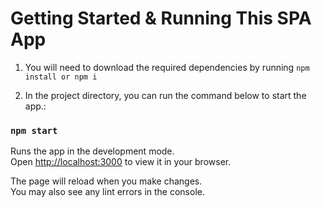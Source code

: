 # Getting Started & Running This SPA App

1. You will need to download the required dependencies by running `npm install or npm i`

2. In the project directory, you can run the command below to start the app.:

### `npm start`

Runs the app in the development mode.\
Open [http://localhost:3000](http://localhost:3000) to view it in your browser.

The page will reload when you make changes.\
You may also see any lint errors in the console.
